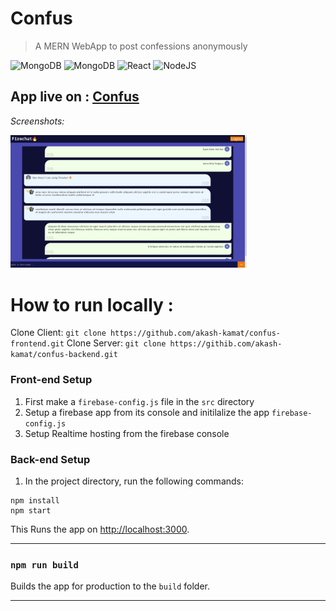 # Confus


> A MERN WebApp to post confessions anonymously

 

![MongoDB](https://img.shields.io/badge/MongoDB-%234ea94b.svg?style=for-the-badge&logo=mongodb&logoColor=white)
![MongoDB](https://img.shields.io/badge/MongoDB-%234ea94b.svg?style=for-the-badge&logo=mongodb&logoColor=white)
![React](https://img.shields.io/badge/react-%2320232a.svg?style=for-the-badge&logo=react&logoColor=%2361DAFB)
![NodeJS](https://img.shields.io/badge/node.js-6DA55F?style=for-the-badge&logo=node.js&logoColor=white)

## App live on : [Confus](https://akash-kamat.github.io/confus/)

*Screenshots:*

<img src="https://raw.githubusercontent.com/akash-kamat/firechat/master/pic2.png" width=75%>



# How to run locally :

Clone Client: `git clone https://github.com/akash-kamat/confus-frontend.git`
Clone Server: `git clone https://githib.com/akash-kamat/confus-backend.git`


### Front-end Setup

1. First make a `firebase-config.js` file in the ```src``` directory
2. Setup a firebase app from its console and initilalize the app ```firebase-config.js```
3. Setup Realtime hosting from the firebase console

### Back-end Setup

1. In the project directory, run the following commands:

```
npm install
npm start
```

This Runs the app on [http://localhost:3000](http://localhost:3000).


-------------------------------------------------------------------------


### `npm run build`

Builds the app for production to the `build` folder.

-----------------------------------------------------------------------------
